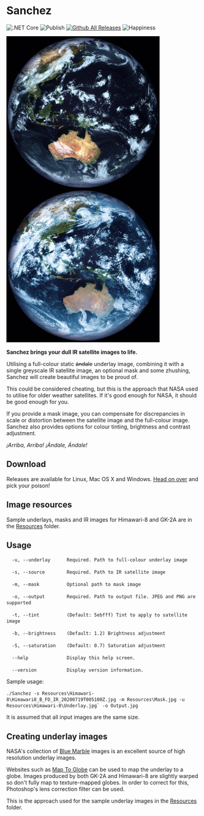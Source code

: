 ﻿# Sanchez 
![.NET Core](https://github.com/nullpainter/sanchez/workflows/.NET%20Core/badge.svg) 
![Publish](https://github.com/nullpainter/sanchez/workflows/Publish/badge.svg)
[![Github All Releases](https://img.shields.io/github/downloads/nullpainter/sanchez/total.svg)]()
![Happiness](https://img.shields.io/badge/happiness-100%25-orange)



<img src="Documentation/sample-output-h.jpg" width="400" title="Himawari 8" align="left"> 
<img src="Documentation/sample-output-gk.jpg" width="400" title="GK-2A"> 

**Sanchez brings your dull IR satellite images to life.**

Utilising a full-colour static ~~ándale~~ underlay image, combining it with a single greyscale IR satellite image, an optional mask and some zhushing, Sanchez will create beautiful images to be proud of.

This could be considered cheating, but this is the approach that NASA used to utilise for older weather satellites. If it's good enough for NASA, it should be good enough for you.

If you provide a mask image, you can compensate for discrepancies in scale or distortion between the satellite image and the full-colour image. Sanchez also provides options for colour tinting, brightness and contrast adjustment.

*¡Arriba, Arriba! ¡Ándale, Ándale!*

## Download
Releases are available for Linux, Mac OS X and Windows. [Head on over](https://github.com/nullpainter/sanchez/releases) and pick your poison!

## Image resources
Sample underlays, masks and IR images for Himawari-8 and GK-2A are in the [Resources](Sanchez/Resources) folder. 

## Usage

```
  -u, --underlay      Required. Path to full-colour underlay image

  -s, --source        Required. Path to IR satellite image

  -m, --mask          Optional path to mask image

  -o, --output        Required. Path to output file. JPEG and PNG are supported

  -t, --tint          (Default: 5ebfff) Tint to apply to satellite image

  -b, --brightness    (Default: 1.2) Brightness adjustment

  -S, --saturation    (Default: 0.7) Saturation adjustment

  --help              Display this help screen.

  --version           Display version information.

```

Sample usage:

```
./Sanchez -s Resources\Himawari-8\Himawari8_B_FD_IR_20200719T005100Z.jpg -m Resources\Mask.jpg -u Resources\Himawari-8\Underlay.jpg` -o Output.jpg
```

It is assumed that all input images are the same size.

## Creating underlay images
NASA's collection of [Blue Marble](https://visibleearth.nasa.gov/collection/1484/blue-marble) images is an excellent source of high resolution underlay images.

Websites such as [Map To Globe](https://www.maptoglobe.com/) can be used to map the underlay to a globe. Images produced by both GK-2A and Himawari-8 are slightly warped so don't fully map to texture-mapped globes. In order to correct for this, Photoshop's lens correction filter can be used.

This is the approach used for the sample underlay images in the [Resources](Sanchez/Resources) folder.

